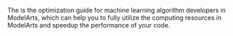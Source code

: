 The is the optimization guide for machine learning algorithm developers in ModelArts, which can help you to fully utilize the computing resources in ModelArts and speedup the performance of your code.
